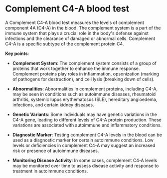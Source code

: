 # Complement C4-A blood test

A Complement C4-A blood test measures the levels of complement component 4A (C4-A) in the blood. The complement system is a part of the immune system that plays a crucial role in the body's defense against infections and the clearance of damaged or abnormal cells. Complement C4-A is a specific subtype of the complement protein C4.

**Key points**:

* **Complement System**: The complement system consists of a group of proteins that work together to enhance the immune response. Complement proteins play roles in inflammation, opsonization (marking of pathogens for destruction), and cell lysis (breaking down of cells).

* **Abnormalities**: Abnormalities in complement proteins, including C4-A, may be seen in conditions such as autoimmune diseases, rheumatoid arthritis, systemic lupus erythematosus (SLE), hereditary angioedema, infections, and certain kidney diseases.

* **Genetic Variants**: Some individuals may have genetic variations in the C4-A gene, leading to different levels of C4-A protein production. These variations are associated with autoimmune and inflammatory conditions.

* **Diagnostic Marker**: Testing complement C4-A levels in the blood can be used as a diagnostic marker for certain autoimmune conditions. Low levels or deficiencies in complement C4-A may suggest an increased risk or presence of autoimmune diseases.

* **Monitoring Disease Activity**: In some cases, complement C4-A levels may be monitored over time to assess disease activity and response to treatment in autoimmune conditions.

